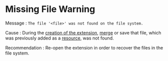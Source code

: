 # Missing File Warning

Message : `The file '<file>' was not found on the file system.`

Cause : During the [creation of the extension](https://github.com/danielmarquespt/docs-product/tree/e7ea3f444d5129dab245c69ab72ae091554bc4fb/src/extensibility-and-integration/integration-studio/extension-life-cycle/extension-create.md%3E), [merge](https://github.com/danielmarquespt/docs-product/tree/e7ea3f444d5129dab245c69ab72ae091554bc4fb/src/extensibility-and-integration/integration-studio/extension-life-cycle/extension-update-source-code.md%3E) or save that file, which was previously added as a [resource](https://github.com/danielmarquespt/docs-product/tree/e7ea3f444d5129dab245c69ab72ae091554bc4fb/src/ref/integration-studio/resources-tree.md%3E), was not found.

Recommendation : Re-open the extension in order to recover the files in the file system.

